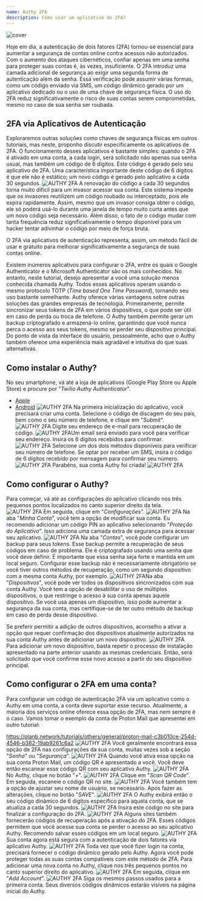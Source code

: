```yaml
---
name: Authy 2FA
description: Como usar um aplicativo de 2FA?
---
```

![cover](assets/cover.webp)

Hoje em dia, a autenticação de dois fatores (2FA) tornou-se essencial para aumentar a segurança de contas online contra acessos não autorizados. Com o aumento dos ataques cibernéticos, confiar apenas em uma senha para proteger suas contas é, às vezes, insuficiente. O 2FA introduz uma camada adicional de segurança ao exigir uma segunda forma de autenticação além da senha. Essa verificação pode assumir várias formas, como um código enviado via SMS, um código dinâmico gerado por um aplicativo dedicado ou o uso de uma chave de segurança física. O uso do 2FA reduz significativamente o risco de suas contas serem comprometidas, mesmo no caso de sua senha ser roubada.

## 2FA via Aplicativos de Autenticação

Exploraremos outras soluções como chaves de segurança físicas em outros tutoriais, mas neste, proponho discutir especificamente os aplicativos de 2FA. O funcionamento desses aplicativos é bastante simples: quando o 2FA é ativado em uma conta, a cada login, será solicitado não apenas sua senha usual, mas também um código de 6 dígitos. Este código é gerado pelo seu aplicativo de 2FA. Uma característica importante deste código de 6 dígitos é que ele não é estático; um novo código é gerado pelo aplicativo a cada 30 segundos.
![AUTHY 2FA](assets/notext/01.webp)
A renovação do código a cada 30 segundos torna muito difícil para um invasor acessar sua conta. Este sistema impede que os invasores reutilizem um código roubado ou interceptado, pois ele expira rapidamente. Assim, mesmo que um invasor consiga obter o código, ele só poderá usá-lo durante uma janela de tempo muito curta antes que um novo código seja necessário. Além disso, o fato de o código mudar com tanta frequência reduz significativamente o tempo disponível para um hacker tentar adivinhar o código por meio de força bruta.

O 2FA via aplicativos de autenticação representa, assim, um método fácil de usar e gratuito para melhorar significativamente a segurança de suas contas online.

Existem inúmeros aplicativos para configurar o 2FA, entre os quais o Google Authenticator e o Microsoft Authenticator são os mais conhecidos. No entanto, neste tutorial, desejo apresentar a você uma solução menos conhecida chamada Authy. Todos esses aplicativos operam usando o mesmo protocolo TOTP (*Time based One Time Password*), tornando seu uso bastante semelhante.
Authy oferece várias vantagens sobre outras soluções das grandes empresas de tecnologia. Primeiramente, permite sincronizar seus tokens de 2FA em vários dispositivos, o que pode ser útil em caso de perda ou troca de telefone. O Authy também permite gerar um backup criptografado e armazená-lo online, garantindo que você nunca perca o acesso aos seus tokens, mesmo se perder seu dispositivo principal. Do ponto de vista da interface do usuário, pessoalmente, acho que o Authy também oferece uma experiência mais agradável e intuitiva do que suas alternativas.

## Como instalar o Authy?

No seu smartphone, vá até a loja de aplicativos (Google Play Store ou Apple Store) e procure por "*Twilio Authy Authenticator*".

- [Apple](https://apps.apple.com/us/app/twilio-authy/id494168017)
- [Android](https://play.google.com/store/apps/details?id=com.authy.authy)
![AUTHY 2FA](assets/notext/02.webp)
Na primeira inicialização do aplicativo, você precisará criar uma conta. Selecione o código de discagem do seu país, bem como o seu número de telefone, e clique em "*Submit*".
![AUTHY 2FA](assets/notext/03.webp)
Digite seu endereço de e-mail para recuperação de código.
![AUTHY 2FA](assets/notext/04.webp)Um email será enviado para você para verificar seu endereço. Insira os 6 dígitos recebidos para confirmar.
![AUTHY 2FA](assets/notext/05.webp)
Selecione um dos dois métodos disponíveis para verificar seu número de telefone. Se optar por receber um SMS, insira o código de 6 dígitos recebido por mensagem para confirmar seu número.
![AUTHY 2FA](assets/notext/06.webp)
Parabéns, sua conta Authy foi criada!
![AUTHY 2FA](assets/notext/07.webp)
## Como configurar o Authy?

Para começar, vá até as configurações do aplicativo clicando nos três pequenos pontos localizados no canto superior direito da tela.
![AUTHY 2FA](assets/notext/08.webp)
Em seguida, clique em "*Configurações*".
![AUTHY 2FA](assets/notext/09.webp)
Na aba "*Minha Conta*", você tem a opção de modificar sua conta. Eu recomendo adicionar um código PIN ao aplicativo selecionando "*Proteção do Aplicativo*". Isso adiciona uma camada extra de segurança para acessar seu aplicativo.
![AUTHY 2FA](assets/notext/10.webp)
Na aba "*Contas*", você pode configurar um backup para seus tokens. Esse backup permite a recuperação de seus códigos em caso de problema. Ele é criptografado usando uma senha que você deve definir. É importante que essa senha seja forte e mantida em um local seguro. Configurar esse backup não é necessariamente obrigatório se você tiver outros métodos de recuperação, como um segundo dispositivo com a mesma conta Authy, por exemplo.
![AUTHY 2FA](assets/notext/11.webp)Na aba "*Dispositivos*", você pode ver todos os dispositivos sincronizados com sua conta Authy. Você tem a opção de desabilitar o uso de múltiplos dispositivos, o que restringe o acesso à sua conta apenas àquele dispositivo. Se você usa apenas um dispositivo, isso pode aumentar a segurança da sua conta, mas certifique-se de ter outro método de backup em caso de perda desse dispositivo.

Se preferir permitir a adição de outros dispositivos, aconselho a ativar a opção que requer confirmação dos dispositivos atualmente autorizados na sua conta Authy antes de adicionar um novo dispositivo.
![AUTHY 2FA](assets/notext/12.webp)
Para adicionar um novo dispositivo, basta repetir o processo de instalação apresentado na parte anterior usando as mesmas credenciais. Então, será solicitado que você confirme esse novo acesso a partir do seu dispositivo principal.

## Como configurar o 2FA em uma conta?

Para configurar um código de autenticação 2FA via um aplicativo como o Authy em uma conta, a conta deve suportar esse recurso. Atualmente, a maioria dos serviços online oferece essa opção de 2FA, mas nem sempre é o caso. Vamos tomar o exemplo da conta de Proton Mail que apresentei em outro tutorial:

https://planb.network/tutorials/others/general/proton-mail-c3b010ce-254d-4546-b382-19ab9261c6a2
![AUTHY 2FA](assets/notext/13.webp)
Você geralmente encontrará essa opção de 2FA nas configurações da sua conta, muitas vezes sob a seção "*Senha*" ou "*Segurança*".
![AUTHY 2FA](assets/notext/14.webp)
Quando você ativa essa opção na sua conta Proton Mail, um código QR é apresentado a você. Você deve então escanear esse código QR com seu aplicativo Authy.
![AUTHY 2FA](assets/notext/15.webp)
No Authy, clique no botão "*+*".
![AUTHY 2FA](assets/notext/16.webp)
Clique em "*Scan QR Code*". Em seguida, escaneie o código QR no site. ![AUTHY 2FA](assets/notext/17.webp)
Você também tem a opção de ajustar seu nome de usuário, se necessário. Após fazer as alterações, clique no botão "*SAVE*".
![AUTHY 2FA](assets/notext/18.webp)
O Authy exibirá então o seu código dinâmico de 6 dígitos específico para aquela conta, que se atualiza a cada 30 segundos.
![AUTHY 2FA](assets/notext/19.webp)
Insira este código no site para finalizar a configuração do 2FA.
![AUTHY 2FA](assets/notext/20.webp)
Alguns sites também fornecerão códigos de recuperação após a ativação do 2FA. Esses códigos permitem que você acesse sua conta se perder o acesso ao seu aplicativo Authy. Recomendo salvar esses códigos em um local seguro.
![AUTHY 2FA](assets/notext/21.webp) Sua conta agora está segura com a autenticação de dois fatores via aplicativo Authy.
![AUTHY 2FA](assets/notext/22.webp)
Toda vez que você fizer login na conta, precisará fornecer o código dinâmico gerado pelo Authy. Agora você pode proteger todas as suas contas compatíveis com este método de 2FA. Para adicionar uma nova conta no Authy, clique nos três pequenos pontos no canto superior direito do aplicativo.
![AUTHY 2FA](assets/notext/23.webp)
Em seguida, clique em "*Add Account*".
![AUTHY 2FA](assets/notext/24.webp)
Siga os mesmos passos usados para a primeira conta. Seus diversos códigos dinâmicos estarão visíveis na página inicial do Authy.